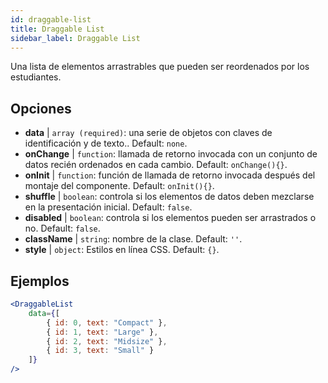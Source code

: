 ```yaml
---
id: draggable-list 
title: Draggable List
sidebar_label: Draggable List
---
```


Una lista de elementos arrastrables que pueden ser reordenados por los estudiantes.

## Opciones

* __data__ | `array (required)`: una serie de objetos con claves de identificación y de texto.. Default: `none`.
* __onChange__ | `function`: llamada de retorno invocada con un conjunto de datos recién ordenados en cada cambio. Default: `onChange(){}`.
* __onInit__ | `function`: función de llamada de retorno invocada después del montaje del componente. Default: `onInit(){}`.
* __shuffle__ | `boolean`: controla si los elementos de datos deben mezclarse en la presentación inicial. Default: `false`.
* __disabled__ | `boolean`: controla si los elementos pueden ser arrastrados o no. Default: `false`.
* __className__ | `string`: nombre de la clase. Default: `''`.
* __style__ | `object`: Estilos en línea CSS. Default: `{}`.


## Ejemplos

```jsx live
<DraggableList
    data={[
        { id: 0, text: "Compact" },
        { id: 1, text: "Large" },
        { id: 2, text: "Midsize" },
        { id: 3, text: "Small" }
    ]}
/>
```

